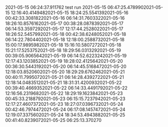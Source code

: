 2021-05-15 06:24:37.911762
test run
2021-05-15 06:47:25.4789902021-05-15 12:16:40.4149482021-05-15 18:24:25.5541392021-05-16 00:42:33.3081822021-05-16 06:14:31.7603322021-05-16 18:26:10.8576162021-05-17 00:38:28.0878392021-05-17 06:14:53.3597292021-05-17 12:17:44.2528022021-05-17 18:26:52.5457992021-05-18 00:42:38.6248052021-05-18 06:14:22.7804402021-05-18 12:18:00.2588732021-05-18 15:00:17.9895982021-05-18 15:16:10.5807272021-05-18 15:21:17.5253752021-05-18 18:29:56.0313292021-05-19 00:39:05.9065642021-05-19 06:14:52.6223242021-05-19 12:17:43.1203852021-05-19 18:28:02.4125642021-05-20 00:36:30.5443192021-05-20 06:14:45.5168472021-05-20 12:18:03.8520602021-05-20 18:29:29.6762462021-05-21 00:40:11.7995072021-05-21 06:14:28.4392722021-05-21 12:18:14.0483512021-05-21 18:31:31.4200932021-05-22 00:39:40.4669352021-05-22 06:14:33.4491792021-05-22 12:16:56.2319682021-05-22 18:29:19.1623842021-05-23 00:45:33.2188792021-05-23 06:15:15.7237942021-05-23 12:17:27.4607372021-05-23 18:27:07.0396732021-05-24 00:42:46.7974472021-05-24 06:17:08.1457472021-05-24 12:19:07.3375602021-05-24 18:34:53.4943882021-05-25 00:41:40.8239072021-05-25 06:25:13.370270
